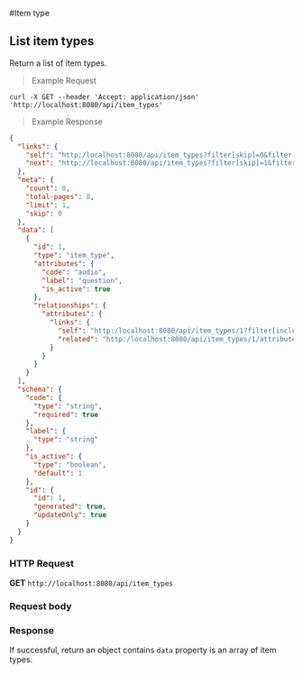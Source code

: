 #Item type

## List item types
Return a list of item types.

> Example Request

```shell
curl -X GET --header 'Accept: application/json' 'http://localhost:8080/api/item_types'
```

> Example Response

```json
{
  "links": {
    "self": "http:/localhost:8080/api/item_types?filter[skip]=0&filter[limit]=1",
    "next": "http://localhost:8080/api/item_types?filter[skip]=1&filter[limit]=1"
  },
  "meta": {
    "count": 8,
    "total-pages": 8,
    "limit": 1,
    "skip": 0
  },
  "data": [
    {
      "id": 1,
      "type": "item_type",
      "attributes": {
        "code": "audio",
        "label": "question",
        "is_active": true
      },
      "relationships": {
        "attributes": {
          "links": {
            "self": "http:/localhost:8080/api/item_types/1?filter[include][attributes]",
            "related": "http:/localhost:8080/api/item_types/1/attributes"
          }
        }
      }
    }
  ],
  "schema": {
    "code": {
      "type": "string",
      "required": true
    },
    "label": {
      "type": "string"
    },
    "is_active": {
      "type": "boolean",
      "default": 1
    },
    "id": {
      "id": 1,
      "generated": true,
      "updateOnly": true
    }
  }
}
```

### HTTP Request
**GET** `http://localhost:8080/api/item_types`

### Request body

### Response

If successful, return an object contains `data` property is an array of item types.

